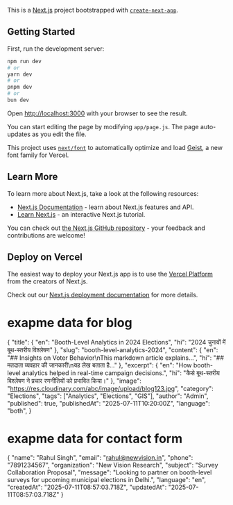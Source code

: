 This is a [Next.js](https://nextjs.org) project bootstrapped with [`create-next-app`](https://github.com/vercel/next.js/tree/canary/packages/create-next-app).

## Getting Started

First, run the development server:

```bash
npm run dev
# or
yarn dev
# or
pnpm dev
# or
bun dev
```

Open [http://localhost:3000](http://localhost:3000) with your browser to see the result.

You can start editing the page by modifying `app/page.js`. The page auto-updates as you edit the file.

This project uses [`next/font`](https://nextjs.org/docs/app/building-your-application/optimizing/fonts) to automatically optimize and load [Geist](https://vercel.com/font), a new font family for Vercel.

## Learn More

To learn more about Next.js, take a look at the following resources:

- [Next.js Documentation](https://nextjs.org/docs) - learn about Next.js features and API.
- [Learn Next.js](https://nextjs.org/learn) - an interactive Next.js tutorial.

You can check out [the Next.js GitHub repository](https://github.com/vercel/next.js) - your feedback and contributions are welcome!

## Deploy on Vercel

The easiest way to deploy your Next.js app is to use the [Vercel Platform](https://vercel.com/new?utm_medium=default-template&filter=next.js&utm_source=create-next-app&utm_campaign=create-next-app-readme) from the creators of Next.js.

Check out our [Next.js deployment documentation](https://nextjs.org/docs/app/building-your-application/deploying) for more details.


# exapme data for blog 
{
  "title": {
    "en": "Booth-Level Analytics in 2024 Elections",
    "hi": "2024 चुनावों में बूथ-स्तरीय विश्लेषण"
  },
  "slug": "booth-level-analytics-2024",
  "content": {
    "en": "## Insights on Voter Behavior\nThis markdown article explains...",
    "hi": "## मतदाता व्यवहार की जानकारी\nयह लेख बताता है..."
  },
  "excerpt": {
    "en": "How booth-level analytics helped in real-time campaign decisions.",
    "hi": "कैसे बूथ-स्तरीय विश्लेषण ने प्रचार रणनीतियों को प्रभावित किया।"
  },
  "image": "https://res.cloudinary.com/abc/image/upload/blog123.jpg",
  "category": "Elections",
  "tags": ["Analytics", "Elections", "GIS"],
  "author": "Admin",
  "published": true,
  "publishedAt": "2025-07-11T10:20:00Z",
  "language": "both",
}


# exapme data for contact form 
{
  "name": "Rahul Singh",
  "email": "rahul@newvision.in",
  "phone": "7891234567",
  "organization": "New Vision Research",
  "subject": "Survey Collaboration Proposal",
  "message": "Looking to partner on booth-level surveys for upcoming municipal elections in Delhi.",
  "language": "en",
  "createdAt": "2025-07-11T08:57:03.718Z",
  "updatedAt": "2025-07-11T08:57:03.718Z"
} 